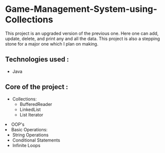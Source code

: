 # Game-Management-System-using-Collections
This project is an upgraded version of the previous one. Here one can add, update, delete, and print any and all the data. This project is also a stepping stone for a major one which I plan on making.

<h2>Technologies used : </h2>

<ul>
  <li>Java</li>
</ul>

<h2>Core of the project : </h2>

<ul>
  <li>Collections:
    <ul>
      <li>BufferedReader</li>
      <li>LinkedList</li>
      <li>List Iterator</li>
    </ul>
  </li>
</ul>

<li>OOP's</li>
  
  <li>Basic Operations:
    <ul>
      <li>String Operations</li>
      <li>Conditional Statements</li>
      <li>Infinite Loops</li>
    </ul>
  </li>
</ul>
